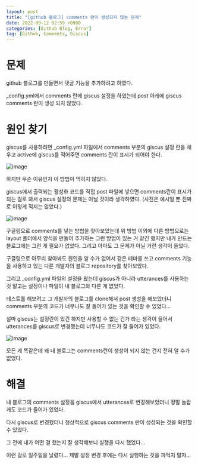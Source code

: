 ```yaml
---
layout: post
title: "[github 블로그] comments 란이 생성되지 않는 문제"
date: 2022-09-12 02:59 +0900
categories: [Github Blog, Error]
tag: [Github, Comments, Giscus]
---
```

# 문제
github 블로그를 만들면서 댓글 기능을 추가하려고 하였다.

_config.yml에서 comments 란에 giscus 설정을 하였는데 post 아래에 giscus comments 란이 생성 되지 않았다.

# 원인 찾기

giscus를 사용하려면 _config.yml 파일에서 comments 부분의 giscus 설정 란을 채우고 active에 giscus를 적어주면 comments 란이 표시가 되어야 한다.

![image](https://user-images.githubusercontent.com/53047744/188346600-7dd1bde2-316f-445e-b0cc-137987e7af9b.png)

하지만 무슨 이유인지 이 방법이 먹히지 않았다.

giscus에서 출력되는 활성화 코드를 직접 post 파일에 넣으면 comments란이 표시가 되는 걸로 봐서 giscus 설정의 문제는 아닐 것이라 생각하였다. (사진은 예시일 뿐 진짜로 이렇게 적지는 않았다.)

![image](https://user-images.githubusercontent.com/53047744/189542827-82d92a38-901c-467d-8520-2fa8df2db84e.png)

구글링으로 comments를 넣는 방법을 찾아보았는데 위 방법 이외에 다른 방법으로는 layout 폴더에서 양식을 만들어 추가하는 그런 방법이 있는 거 같긴 했지만 내가 만드는 블로그에는 그런 게 필요가 없었다. 그리고 아마도 그 문제가 아닐 거란 생각이 들었다.

구글링으로 아무리 찾아봐도 원인을 알 수가 없어서 같은 테마를 쓰고 comments 기능을 사용하고 있는 다른 개발자의 블로그 repository를 찾아보았다.

그리고 _config.yml 파일의 설정을 봤는데 giscus가 아니라 utterances를 사용하는 것 말고는 설정이나 파일이 내 블로그와 다른 게 없었다.

테스트를 해보려고 그 개발자의 블로그를 clone해서 post 생성을 해보았더니 comments 부분의 코드가 너무나도 잘 들어가 있는 것을 확인할 수 있었다...

설마 giscus는 설정란이 있긴 하지만 사용할 수 없는 건가 라는 생각이 들어서 utterances를 giscus로 변경했는데 너무나도 코드가 잘 들어가 있었다.

![image](https://user-images.githubusercontent.com/53047744/189542911-3be9c61c-33c8-4043-a3f1-21f98834d823.png)

모든 게 똑같은데 왜 내 블로그는 comments란이 생성이 되지 않는 건지 전혀 알 수가 없었다.

# 해결

내 블로그의 comments 설정을 giscus에서 utterances로 변경해보았더니 정말 놀랍게도 코드가 들어가 있었다.

다시 giscus로 변경했더니 정상적으로 giscus comments 란이 생성되는 것을 확인할 수 있었다.

그 전에 내가 어떤 걸 했는지 잘 생각해보니 실행을 다시 했었다...

이런 걸로 일주일을 날렸다... 제발 설정 변경 후에는 다시 실행하는 것을 까먹지 말자...
